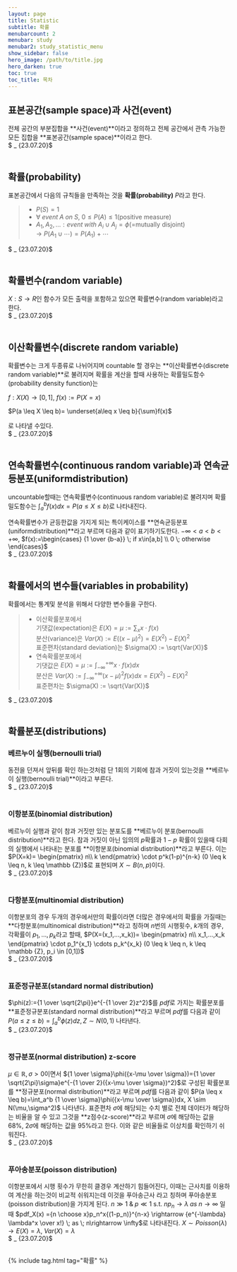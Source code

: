 ```yaml
---
layout: page
title: Statistic
subtitle: 확률
menubarcount: 2
menubar: study
menubar2: study_statistic_menu
show_sidebar: false
hero_image: /path/to/title.jpg
hero_darken: true
toc: true
toc_title: 목차
---
```


## **표본공간(sample space)과 사건(event)**

전체 공간의 부분집합을 **사건(event)**이라고 정의하고 전체 공간에서 관측 가능한 모든 집합을 **표본공간(sample space)**이라고 한다.  
$ _ {23.07.20}$<br/><br/>

## **확률(probability)**

표본공간에서 다음의 규칙들을 만족하는 것을 **확률(probability)** $P$라고 한다. 

> * $P(S)=1$
> * $\forall \; event \; A \; on \; S$, $0 \leq P(A) \leq 1$(positive measure)
> * $A_1,A_2,… : event \; with \; A_i \cup A_j=\phi$(=mutually disjoint)  
> → $P(A_1 \cup \cdots ) = P(A_1) +\cdots$

$ _ {23.07.20}$<br/><br/>

## **확률변수(random variable)**

$X:S \rightarrow R$인 함수가 모든 출력을 포함하고 있으면 확률변수(random variable)라고 한다.  
$ _ {23.07.20}$<br/><br/>

## **이산확률변수(discrete random variable)**

확률변수는 크게 두종류로 나뉘어지며 countable 할 경우는 **이산확률변수(discrete random variable)**로 불려지며 확률을 계산을 할때 사용하는 확률밀도함수(probability density function)는 

$f:X(X) \rightarrow [0,1]$, $f(x):=P(X=x)$

$P(a \leq X \leq b)= \underset{a\leq x \leq b}{\sum}f(x)$

로 나타낼 수있다.  
$ _ {23.07.20}$<br/><br/>

## **연속확률변수(continuous random variable)과 연속균등분포(uniformdistribution)**

uncountable할때는 연속확률변수(continuous random variable)로 불려지며 확률밀도함수는 $\int_a^bf(x)dx=P(a \leq X \leq b)$로 나타내진다.

연속확률변수가 균등한값을 가지게 되는 특이케이스를 **연속균등분포(uniformdistribution)**라고 부르며 다음과 같이 표기하기도한다. $-\infty < a < b < + \infty$, $f(x):=\begin{cases}
  {1 \over {b-a}} \; if x\in[a,b] \\
  0 \; otherwise 
\end{cases}$  
$ _ {23.07.20}$<br/><br/>

## **확률에서의 변수들(variables in probability)**

확률에서는 통계및 분석을 위해서 다양한 변수들을 구한다.

> * 이산확률분포에서  
>    기댓값(expectation)은 $E(X) = \mu :=\sum_x x\cdot f(x)$  
>    분산(variance)은 $Var(X) :=E((x-\mu)^2) = E(X^2)-E(X)^2$  
>    표준편차(standard deviation)는 $\sigma(X) := \sqrt{Var(X)}$  
> * 연속확률분포에서  
> 기댓값은 $E(X) = \mu :=\int_{-\infty}^{+\infty} x\cdot f(x)dx$  
> 분산은 $Var(X) :=\int_{-\infty}^{+\infty}(x-\mu)^2f(x)dx = E(X^2)-E(X)^2$  
> 표준편차는 $\sigma(X) := \sqrt{Var(X)}$
    
$ _ {23.07.20}$<br/><br/>

## **확률분포(distributions)**

### **베르누이 실행(bernoulli trial)**

동전을 던져서 앞뒤를 확인 하는것처럼 단 1회의 기회에 참과 거짓이 있는것을 **베르누이 실행(bernoulli trial)**이라고 부른다.  
$ _ {23.07.20}$<br/><br/>

### **이항분포(binomial distribution)**

베르누이 실행과 같이 참과 거짓만 있는 분포도를 **베르누이 분포(bernoulli distribution)**라고 한다. 참과 거짓이 아닌 임의의 $p$확률과 $1-p$ 확률이 있을때 다회의 실행에서 나타내는 분포를 **이항분포(binomial distribution)**라고 부른다. 이는 $P(X=k)=
\begin{pmatrix}
n\\
k
\end{pmatrix} \cdot p^k(1-p)^{n-k} (0 \leq k \leq n, k \leq \mathbb {Z})$로 표현되며 $X \sim B(n,p)$이다.  
$ _ {23.07.20}$<br/><br/>

### **다항분포(multinomial distribution)**

이항분포의 경우 두개의 경우에서만의 확률이라면 더많은 경우에서의 확률을 가질때는 **다항분포(multinomical distribution)**라고 칭하며 $n$번의 시행횟수, $k$개의 경우, 각확률이 $p_1,…,p_k$라고 할때, $P(X=(x_1,...,x_k))=
\begin{pmatrix}
n\\
x_1,...,x_k
\end{pmatrix} \cdot p_1^{x_1} \cdots p_k^{x_k} (0 \leq k \leq n, k \leq \mathbb {Z}, p_i \in [0,1])$  
$ _ {23.07.20}$<br/><br/>

### **표준정규분포(standard normal distribution)**

$\phi(z):={1 \over \sqrt{2\pi}}e^{-{1 \over 2}z^2}$를 $pdf$로 가지는 확률분포를 **표준정규분포(standard normal distribution)**라고 부르며 $pdf$를 다음과 같이 $P(a \leq z \leq b)=\int_a^b \phi(z)dz, Z \sim N(0,1)$ 나타낸다.  
$ _ {23.07.20}$<br/><br/>

### **정규분포(normal distribution) z-score**

$\mu \in \mathbb{R}, \sigma > 0$이면서 ${1 \over \sigma}\phi({x-\mu \over \sigma})={1 \over \sqrt{2\pi}\sigma}e^{-{1 \over 2}({x-\mu \over \sigma})^2}$로 구성된 확률분포를 **정규분포(normal distribution)**라고 부르며 $pdf$를 다음과 같이 $P(a \leq x \leq b)=\int_a^b {1 \over \sigma}\phi({x-\mu \over \sigma})dx, X \sim N(\mu,\sigma^2)$ 나타낸다. 표준편차 $\sigma$에 해당되는 수치 별로 전체 데이터가 해당하는 비율을 알 수 있고 그것을 **z점수(z-score)**라고 부르며 $\sigma$에 해당하는 값을 68%, $2\sigma$에 해당하는 값을 95%라고 한다. 이와 같은 비율들로 이상치를 확인하기 쉬워진다.  
$ _ {23.07.20}$<br/><br/>

### **푸아송분포(poisson distribution)**

이항분포에서 시행 횟수가 무한히 클경우 계산하기 힘들어진다, 이때는 근사치를 이용하여 계산을 하는것이 비교적 쉬워지는데 이것을 푸아송근사 라고 칭하며 푸아송분포(poisson distribution)을 가지게 된다. $n \gg 1 \; \& \; p \ll 1$ s.t. $np_n \rightarrow \lambda \; as \; n \rightarrow \infty$ 일때 $pdf_X(x) ={n \choose x}p_n^x{(1-p_n)}^{n-x} \rightarrow {e^{-\lambda} \lambda^x \over x!} \; as \; n\rightarrow \infty$로 나타내진다. $X \sim Poisson(\lambda) \rightarrow E(X) =\lambda, \; Var(X)=\lambda$  
$ _ {23.07.20}$<br/><br/>

{% include tag.html tag="확률" %}